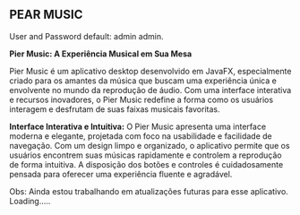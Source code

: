 ## PEAR MUSIC

User and Password default: admin admin.

**Pier Music: A Experiência Musical em Sua Mesa**

Pier Music é um aplicativo desktop desenvolvido em JavaFX, especialmente criado para os amantes da música que buscam uma experiência única e envolvente no mundo da reprodução de áudio. Com uma interface interativa e recursos inovadores, o Pier Music redefine a forma como os usuários interagem e desfrutam de suas faixas musicais favoritas.

**Interface Interativa e Intuitiva:**
O Pier Music apresenta uma interface moderna e elegante, projetada com foco na usabilidade e facilidade de navegação. Com um design limpo e organizado, o aplicativo permite que os usuários encontrem suas músicas rapidamente e controlem a reprodução de forma intuitiva. A disposição dos botões e controles é cuidadosamente pensada para oferecer uma experiência fluente e agradável.

Obs: Ainda estou trabalhando em atualizações futuras para esse aplicativo.
Loading.....
